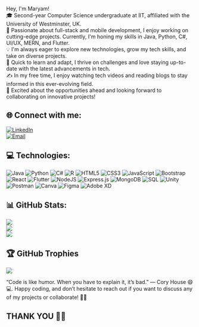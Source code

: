 Hey, I'm Maryam!<br>
🎓 Second-year Computer Science undergraduate at IIT, affiliated with the University of Westminster, UK.<br>
🌱 Passionate about full-stack and mobile development, I enjoy working on cutting-edge projects. Currently, I'm honing my skills in Java, Python, C#, UI/UX, MERN, and Flutter.<br>
💡 I'm always eager to explore new technologies, grow my tech skills, and take on diverse projects.<br>
🚀 Quick to learn and adapt, I thrive on challenges and love staying up-to-date with the latest advancements in tech.<br>
✍️ In my free time, I enjoy watching tech videos and reading blogs to stay informed in this ever-evolving field.<br>
🎯 Excited about the opportunities ahead and looking forward to collaborating on innovative projects!<br>

## 🌐 Connect with me:
[![LinkedIn](https://img.shields.io/badge/LinkedIn-%230077B5.svg?logo=linkedin&logoColor=white)](https://www.linkedin.com/in/maryam-nawas-bb7b25236/)  
[![Email](https://img.shields.io/badge/Email-D14836.svg?logo=gmail&logoColor=white)](mailto:maryamnawas2002@gmail.com)

## 💻 Technologies:
![Java](https://img.shields.io/badge/java-%23ED8B00.svg?style=for-the-badge&logo=openjdk&logoColor=white) 
![Python](https://img.shields.io/badge/python-3670A0?style=for-the-badge&logo=python&logoColor=ffdd54) 
![C#](https://img.shields.io/badge/c%23-%23239120.svg?style=for-the-badge&logo=csharp&logoColor=white) 
![R](https://img.shields.io/badge/r-%23276DC3.svg?style=for-the-badge&logo=r&logoColor=white) 
![HTML5](https://img.shields.io/badge/html5-%23E34F26.svg?style=for-the-badge&logo=html5&logoColor=white) 
![CSS3](https://img.shields.io/badge/css3-%231572B6.svg?style=for-the-badge&logo=css3&logoColor=white) 
![JavaScript](https://img.shields.io/badge/javascript-%23323330.svg?style=for-the-badge&logo=javascript&logoColor=%23F7DF1E) 
![Bootstrap](https://img.shields.io/badge/bootstrap-%23563D7C.svg?style=for-the-badge&logo=bootstrap&logoColor=white) 
![React](https://img.shields.io/badge/react-%2320232a.svg?style=for-the-badge&logo=react&logoColor=%2361DAFB) 
![Flutter](https://img.shields.io/badge/Flutter-%2302569B.svg?style=for-the-badge&logo=Flutter&logoColor=white) 
![NodeJS](https://img.shields.io/badge/node.js-6DA55F?style=for-the-badge&logo=node.js&logoColor=white) 
![Express.js](https://img.shields.io/badge/express.js-%23404d59.svg?style=for-the-badge&logo=express&logoColor=%2361DAFB) 
![MongoDB](https://img.shields.io/badge/MongoDB-%234ea94b.svg?style=for-the-badge&logo=mongodb&logoColor=white) 
![SQL](https://img.shields.io/badge/sql-%2300758F.svg?style=for-the-badge&logo=sql&logoColor=white) 
![Unity](https://img.shields.io/badge/unity-%23000000.svg?style=for-the-badge&logo=unity&logoColor=white) 
![Postman](https://img.shields.io/badge/Postman-FF6C37?style=for-the-badge&logo=postman&logoColor=white) 
![Canva](https://img.shields.io/badge/Canva-%2300C4CC.svg?style=for-the-badge&logo=Canva&logoColor=white) 
![Figma](https://img.shields.io/badge/figma-%23F24E1E.svg?style=for-the-badge&logo=figma&logoColor=white) 
![Adobe XD](https://img.shields.io/badge/adobe%20xd-%23FF61F6.svg?style=for-the-badge&logo=adobe%20xd&logoColor=white)

## 📊 GitHub Stats:
![](https://github-readme-stats.vercel.app/api?username=maryamnawas&theme=gotham&hide_border=false&include_all_commits=false&count_private=false)<br/>
![](https://github-readme-streak-stats.herokuapp.com/?user=maryamnawas&theme=gotham&hide_border=false)<br/>
![](https://github-readme-stats.vercel.app/api/top-langs/?username=maryamnawas&theme=gotham&hide_border=false&include_all_commits=false&count_private=false&layout=compact)

## 🏆 GitHub Trophies
![](https://github-profile-trophy.vercel.app/?username=maryamnawas&theme=darkhub&no-frame=false&no-bg=true&margin-w=4)

“Code is like humor. When you have to explain it, it’s bad.” — Cory House 😄💻. Happy coding, and don’t hesitate to reach out if you want to discuss any of my projects or collaborate! 🚀🤝

## THANK YOU 🙏💖

